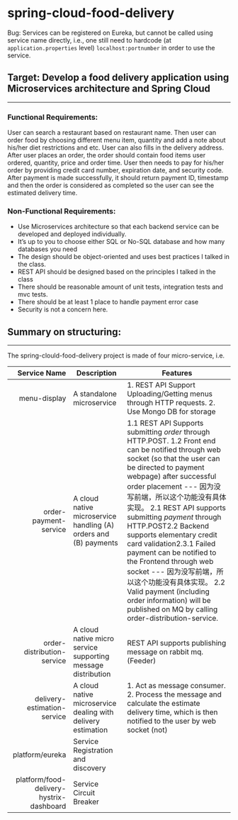 # spring-cloud-food-delivery

Bug: Services can be registered on Eureka, but cannot be called using service name directly, i.e., one still need to hardcode (at `application.properties` level) `localhost:portnumber` in order to use the service.

## Target: Develop a food delivery application using Microservices architecture and Spring Cloud
------------
### Functional Requirements:
User can search a restaurant based on restaurant name. Then user can order food by choosing different menu item, quantity and add a note about his/her diet restrictions and etc. User can also fills in the delivery address. After user places an order, the order should contain food items user ordered, quantity, price and order time. User then needs to pay for his/her order by providing credit card number, expiration date, and security code. After payment is made successfully, it should return payment ID, timestamp and then the order is considered as completed so the user can see the estimated delivery time.
### Non-Functional Requirements:
- Use Microservices architecture so that each backend service can be developed and deployed individually.
- It’s up to you to choose either SQL or No-SQL database and how many databases you need
- The design should be object-oriented and uses best practices I talked in the class.
- REST API should be designed based on the principles I talked in the class
- There should be reasonable amount of unit tests, integration tests and mvc tests.
- There should be at least 1 place to handle payment error case
- Security is not a concern here.

## Summary on structuring:
-----------
The spring-clould-food-delivery project is made of four micro-service, i.e.

|                             Service Name | Description                                                      | Features                                                                                                                                                                                                                                                                                                                                                                                                                                                                                                                                                                                                   |
|-----------------------------------------:|------------------------------------------------------------------|------------------------------------------------------------------------------------------------------------------------------------------------------------------------------------------------------------------------------------------------------------------------------------------------------------------------------------------------------------------------------------------------------------------------------------------------------------------------------------------------------------------------------------------------------------------------------------------------------------|
|                             menu-display | A standalone microservice                                        | 1. REST API Support Uploading/Getting menus through HTTP requests. 2. Use Mongo DB for storage                                                                                                                                                                                                                                                                                                                                                                                                                                                                                                             |
|                    order-payment-service | A cloud native microservice handling (A) orders and (B) payments | 1.1  REST API Supports submitting *order* through HTTP.POST.  1.2  Front end can be notified through web socket (so that the user can be directed to payment webpage) after successful order placement --- 因为没写前端，所以这个功能没有具体实现。 2.1 REST API supports submitting *payment* through HTTP.POST2.2 Backend supports elementary credit card validation2.3.1 Failed payment can be notified to the Frontend through web socket --- 因为没写前端，所以这个功能没有具体实现。 2.2 Valid payment (including order information) will be published on MQ by calling order-distribution-service.  |
|               order-distribution-service | A cloud native micro service supporting message distribution     | REST API supports publishing message on rabbit mq. (Feeder)                                                                                                                                                                                                                                                                                                                                                                                                                                                                                                                                                |
|              delivery-estimation-service | A cloud native microservice dealing with delivery estimation     | 1. Act as message consumer. 2. Process the message and calculate the estimate delivery time, which is then notified to the user by web socket (not)                                                                                                                                                                                                                                                                                                                                                                                                                                                        |
| platform/eureka                          | Service Registration and discovery                               |                                                                                                                                                                                                                                                                                                                                                                                                                                                                                                                                                                                                            |
| platform/food-delivery-hystrix-dashboard | Service Circuit Breaker                                          |                                                                                                                                                                                                                                                                                                                                                                                                                                                                                                                                                                                                            |


